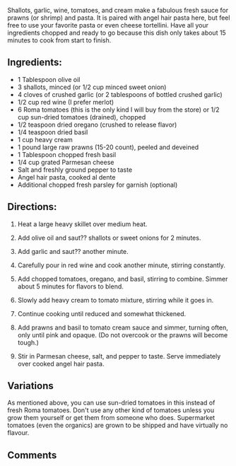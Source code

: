<div id="wikitext">

Shallots, garlic, wine, tomatoes, and cream make a fabulous fresh sauce
for prawns (or shrimp) and pasta. It is paired with angel hair pasta
here, but feel free to use your favorite pasta or even cheese
tortellini. Have all your ingredients chopped and ready to go because
this dish only takes about 15 minutes to cook from start to finish.

<div class="vspace">

</div>

Ingredients:
------------

-   1 Tablespoon olive oil
-   3 shallots, minced (or 1/2 cup minced sweet onion)
-   4 cloves of crushed garlic (or 2 tablespoons of bottled crushed
    garlic)
-   1/2 cup red wine (I prefer merlot)
-   6 Roma tomatoes (this is the only kind I will buy from the store) or
    1/2 cup sun-dried tomatoes (drained), chopped
-   1/2 teaspoon dried oregano (crushed to release flavor)
-   1/4 teaspoon dried basil
-   1 cup heavy cream
-   1 pound large raw prawns (15-20 count), peeled and deveined
-   1 Tablespoon chopped fresh basil
-   1/4 cup grated Parmesan cheese
-   Salt and freshly ground pepper to taste
-   Angel hair pasta, cooked al dente
-   Additional chopped fresh parsley for garnish (optional)

<div class="vspace">

</div>

Directions:
-----------

1.  Heat a large heavy skillet over medium heat.
    <div class="vspace">

    </div>

2.  Add olive oil and saut?? shallots or sweet onions for 2 minutes.
    <div class="vspace">

    </div>

3.  Add garlic and saut?? another minute.
    <div class="vspace">

    </div>

4.  Carefully pour in red wine and cook another minute, stirring
    constantly.
    <div class="vspace">

    </div>

5.  Add chopped tomatoes, oregano, and basil, stirring to combine.
    Simmer about 5 minutes for flavors to blend.
    <div class="vspace">

    </div>

6.  Slowly add heavy cream to tomato mixture, stirring while it goes in.
    <div class="vspace">

    </div>

7.  Continue cooking until reduced and somewhat thickened.
    <div class="vspace">

    </div>

8.  Add prawns and basil to tomato cream sauce and simmer, turning
    often, only until pink and opaque. (Do not overcook or the prawns
    will become tough.)
    <div class="vspace">

    </div>

9.  Stir in Parmesan cheese, salt, and pepper to taste. Serve
    immediately over cooked angel hair pasta.

<div class="vspace">

</div>

Variations
----------

As mentioned above, you can use sun-dried tomatoes in this instead of
fresh Roma tomatoes. Don't use any other kind of tomatoes unless you
grow them yourself or get them from someone who does. Supermarket
tomatoes (even the organics) are grown to be shipped and have virtually
no flavour.

<div class="vspace">

</div>

Comments
--------

<div class="vspace">

</div>

</div>
